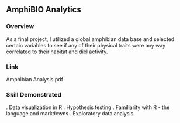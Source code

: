 ## AmphiBIO Analytics
###  Overview 
As a final project, I utilized a global amphibian data base and selected certain variables to see if any of their physical traits were any way correlated to their habitat and diel activity. 

### Link
Amphibian Analysis.pdf

### Skill Demonstrated 
. Data visualization in R
. Hypothesis testing
. Familiarity with R - the language and markdowns
. Exploratory data analysis
